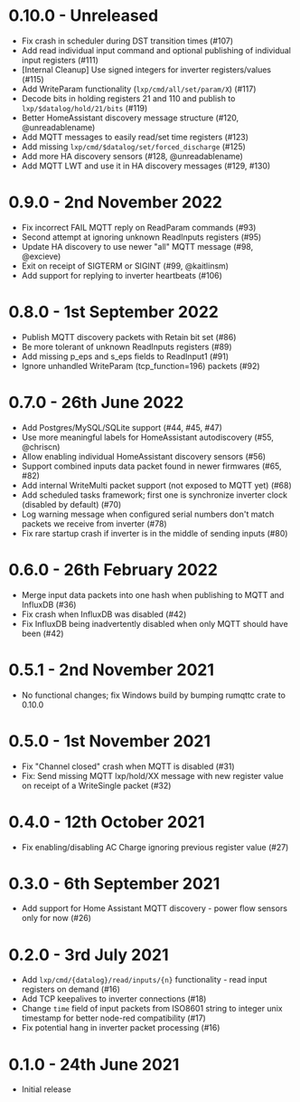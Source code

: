 # 0.10.0 - Unreleased

* Fix crash in scheduler during DST transition times (#107)
* Add read individual input command and optional publishing of individual input registers (#111)
* [Internal Cleanup] Use signed integers for inverter registers/values (#115)
* Add WriteParam functionality (`lxp/cmd/all/set/param/X`) (#117)
* Decode bits in holding registers 21 and 110 and publish to `lxp/$datalog/hold/21/bits` (#119)
* Better HomeAssistant discovery message structure (#120, @unreadablename)
* Add MQTT messages to easily read/set time registers (#123)
* Add missing `lxp/cmd/$datalog/set/forced_discharge` (#125)
* Add more HA discovery sensors (#128, @unreadablename)
* Add MQTT LWT and use it in HA discovery messages (#129, #130)


# 0.9.0 - 2nd November 2022

* Fix incorrect FAIL MQTT reply on ReadParam commands (#93)
* Second attempt at ignoring unknown ReadInputs registers (#95)
* Update HA discovery to use newer "all" MQTT message (#98, @excieve)
* Exit on receipt of SIGTERM or SIGINT (#99, @kaitlinsm)
* Add support for replying to inverter heartbeats (#106)


# 0.8.0 - 1st September 2022

* Publish MQTT discovery packets with Retain bit set (#86)
* Be more tolerant of unknown ReadInputs registers (#89)
* Add missing p_eps and s_eps fields to ReadInput1 (#91)
* Ignore unhandled WriteParam (tcp_function=196) packets (#92)


# 0.7.0 - 26th June 2022

* Add Postgres/MySQL/SQLite support (#44, #45, #47)
* Use more meaningful labels for HomeAssistant autodiscovery (#55, @chriscn)
* Allow enabling individual HomeAssistant discovery sensors (#56)
* Support combined inputs data packet found in newer firmwares (#65, #82)
* Add internal WriteMulti packet support (not exposed to MQTT yet) (#68)
* Add scheduled tasks framework; first one is synchronize inverter clock (disabled by default) (#70)
* Log warning message when configured serial numbers don't match packets we receive from inverter (#78)
* Fix rare startup crash if inverter is in the middle of sending inputs (#80)


# 0.6.0 - 26th February 2022

* Merge input data packets into one hash when publishing to MQTT and InfluxDB (#36)
* Fix crash when InfluxDB was disabled (#42)
* Fix InfluxDB being inadvertently disabled when only MQTT should have been (#42)


# 0.5.1 - 2nd November 2021

* No functional changes; fix Windows build by bumping rumqttc crate to 0.10.0


# 0.5.0 - 1st November 2021

* Fix "Channel closed" crash when MQTT is disabled (#31)
* Fix: Send missing MQTT lxp/hold/XX message with new register value on receipt of a WriteSingle packet (#32)


# 0.4.0 - 12th October 2021

* Fix enabling/disabling AC Charge ignoring previous register value (#27)


# 0.3.0 - 6th September 2021

* Add support for Home Assistant MQTT discovery - power flow sensors only for now (#26)


# 0.2.0 - 3rd July 2021

* Add `lxp/cmd/{datalog}/read/inputs/{n}` functionality - read input registers on demand (#16)
* Add TCP keepalives to inverter connections (#18)
* Change `time` field of input packets from ISO8601 string to integer unix timestamp for better node-red compatibility (#17)
* Fix potential hang in inverter packet processing (#16)


# 0.1.0 - 24th June 2021

* Initial release

